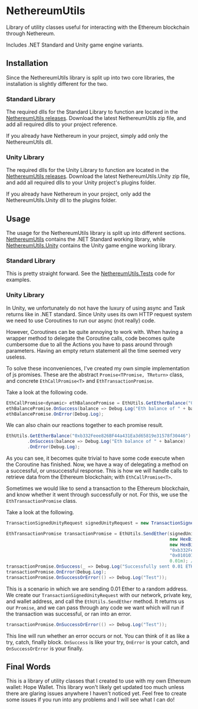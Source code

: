 # NethereumUtils

Library of utility classes useful for interacting with the Ethereum blockchain through Nethereum. 

Includes .NET Standard and Unity game engine variants.

## Installation

Since the NethereumUtils library is split up into two core libraries, the installation is slightly different for the two.

### Standard Library

The required dlls for the Standard Library to function are located in the [NethereumUtils releases](https://github.com/ThatSlyGuy/NethereumUtils/releases). Download the latest NethereumUtils zip file, and add all required dlls to your project reference.

If you already have Nethereum in your project, simply add only the NethereumUtils dll.

### Unity Library

The required dlls for the Unity Library to function are located in the [NethereumUtils releases](https://github.com/ThatSlyGuy/NethereumUtils/releases). Download the latest NethereumUtils.Unity zip file, and add all required dlls to your Unity project's plugins folder.

If you already have Nethereum in your project, only add the NethereumUtils.Unity dll to the plugins folder.

## Usage

The usage for the NethereumUtils library is split up into different sections. [NethereumUtils](https://github.com/ThatSlyGuy/NethereumUtils/tree/master/NethereumUtils/NethereumUtils) contains the .NET Standard working library, while [NethereumUtils.Unity](https://github.com/ThatSlyGuy/NethereumUtils/tree/master/NethereumUtils/NethereumUtils.Unity) contains the Unity game engine working library.

### Standard Library

This is pretty straight forward. See the [NethereumUtils.Tests](https://github.com/ThatSlyGuy/NethereumUtils/tree/master/NethereumUtils/NethereumUtils.Tests) code for examples.

### Unity Library

In Unity, we unfortunately do not have the luxury of using async and Task returns like in .NET standard. Since Unity uses its own HTTP request system we need to use Coroutines to run our async (not really) code.

However, Coroutines can be quite annoying to work with. When having a wrapper method to delegate the Coroutine calls, code becomes quite cumbersome due to all the Actions you have to pass around through parameters. Having an empty return statement all the time seemed very useless.

To solve these inconveniences, I've created my own simple implementation of js promises. These are the abstract ```Promise<TPromise, TReturn>``` class, and concrete ```EthCallPromise<T>``` and ```EthTransactionPromise```.

Take a look at the following code.

```c#
EthCallPromise<dynamic> ethBalancePromise = EthUtils.GetEtherBalance("0xb332Feee826BF44a431Ea3d65819e31578f30446");
ethBalancePromise.OnSuccess(balance => Debug.Log("Eth balance of " + balance);
ethBalancePromise.OnError(Debug.Log);
```

We can also chain our reactions together to each promise result.

```c#
EthUtils.GetEtherBalance("0xb332Feee826BF44a431Ea3d65819e31578f30446")
        .OnSuccess(balance => Debug.Log("Eth balance of " + balance)
        .OnError(Debug.Log);
```

As you can see, it becomes quite trivial to have some code execute when the Coroutine has finished. Now, we have a way of delegating a method on a successful, or unsuccessful response. This is how we will handle calls to retrieve data from the Ethereum blockchain; with ``` EthCallPromise<T> ```.
  
Sometimes we would like to send a transaction to the Ethereum blockchain, and know whether it went through successfully or not. For this, we use the ```EthTransactionPromise``` class.

Take a look at the following.

```c#
TransactionSignedUnityRequest signedUnityRequest = new TransactionSignedUnityRequest(NetworkProvider.GetNetworkChainUrl(), "0x215939f9664cc1a2ad9f004abea96286e81e57fc2c21a8204a1462bec915be8f", "0xb332Feee826BF44a431Ea3d65819e31578f30446");

EthTransactionPromise transactionPromise = EthUtils.SendEther(signedUnityRequest, // Signed tx request
                                                              new HexBigInteger(new BigInteger(21000)), // Gas limit
                                                              new HexBigInteger(SolidityUtils.ConvertToUInt(2.5m, 18)), // Gas price
                                                              "0xb332Feee826BF44a431Ea3d65819e31578f30446", // Address sending eth
                                                              "0x0101010101010101010101010101010101010101", // Address to send eth to
                                                              0.01m); // Amount of eth to send
transactionPromise.OnSuccess(_ => Debug.Log("Successfully sent 0.01 ETH"));
transactionPromise.OnError(Debug.Log);
transactionPromise.OnSuccessOrError(() => Debug.Log("Test"));
```

This is a scenario in which we are sending 0.01 Ether to a random address. We create our ```TransactionSignedUnityRequest``` with our network, private key, and wallet address, and call the ```EthUtils.SendEther``` method. It returns us our ```Promise```, and we can pass through any code we want which will run if the transaction was successful, or ran into an error. 

```c#
transactionPromise.OnSuccessOrError(() => Debug.Log("Test"));
```

This line will run whether an error occurs or not. You can think of it as like a try, catch, finally block. ```OnSuccess``` is like your try, ```OnError``` is your catch, and ```OnSuccessOrError``` is your finally.

## Final Words

This is a library of utility classes that I created to use with my own Ethereum wallet: Hope Wallet. This library won't likely get updated too much unless there are glaring issues anywhere I haven't noticed yet. Feel free to create some issues if you run into any problems and I will see what I can do!
